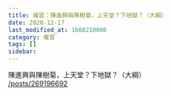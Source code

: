 ```yaml
---
title: 複習：陳進興與陳樹菊，上天堂？下地獄？（大綱）
date: 2020-12-17
last_modified_at: 1608210000
category: 複習
tags: []
sidebar: 
---
```


<p>陳進興與陳樹菊，上天堂？下地獄？（大綱）<br/>
<a href="/posts/269196692" target="_blank">/posts/269196692</a></p>
<p> </p>
